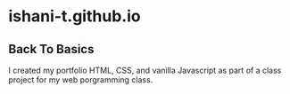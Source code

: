 # ishani-t.github.io

## Back To Basics
I created my portfolio HTML, CSS, and vanilla Javascript as part of a class project for my web porgramming class. 
